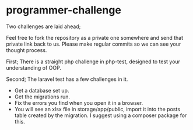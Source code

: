 # programmer-challenge

Two challenges are laid ahead;

Feel free to fork the repository as a private one somewhere and send that private link back to us. Please make regular commits so we can see your thought process.

First;
There is a straight php challenge in php-test, designed to test your understanding of OOP.

Second;
The laravel test has a few challenges in it.

- Get a database set up.
- Get the migrations run.
- Fix the errors you find when you open it in a browser.
- You will see an xlsx file in storage/app/public, import it into the posts table created by the migration. I suggest using a composer package for this.
